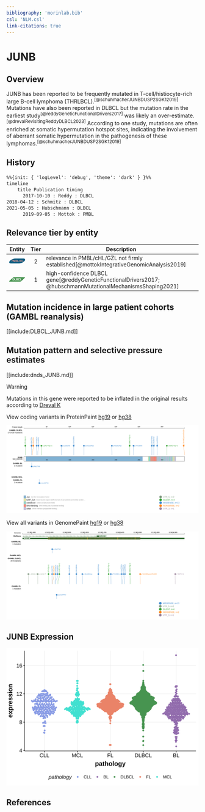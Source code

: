 ```yaml
---
bibliography: 'morinlab.bib'
csl: 'NLM.csl'
link-citations: true
---
```

# JUNB

## Overview
JUNB has been reported to be frequently mutated in T-cell/histiocyte-rich large B-cell lymphoma (THRLBCL).<sup>[@schuhmacherJUNBDUSP2SGK12019]</sup> Mutations have also been reported in DLBCL but the mutation rate in the earliest study<sup>[@reddyGeneticFunctionalDrivers2017]</sup> was likely an over-estimate.<sup>[@drevalRevisitingReddyDLBCL2023]</sup> According to one study, mutations are often enriched at somatic hypermutation hotspot sites, indicating the involvement of aberrant somatic hypermutation in the pathogenesis of these lymphomas.<sup>[@schuhmacherJUNBDUSP2SGK12019]</sup>

## History
```mermaid
%%{init: { 'logLevel': 'debug', 'theme': 'dark' } }%%
timeline
    title Publication timing
      2017-10-10 : Reddy : DLBCL
2018-04-12 : Schmitz : DLBCL
2021-05-05 : Hubschmann : DLBCL
      2019-09-05 : Mottok : PMBL
```

## Relevance tier by entity

|Entity|Tier|Description               |
|:------:|:----:|--------------------------|
|![PMBL](images/icons/PMBL_tier2.png)|2|relevance in PMBL/cHL/GZL not firmly established[@mottokIntegrativeGenomicAnalysis2019]|
|![DLBCL](images/icons/DLBCL_tier1.png) |1   |high-confidence DLBCL gene[@reddyGeneticFunctionalDrivers2017; @hubschmannMutationalMechanismsShaping2021]|

## Mutation incidence in large patient cohorts (GAMBL reanalysis)

[[include:DLBCL_JUNB.md]]


## Mutation pattern and selective pressure estimates

[[include:dnds_JUNB.md]]

> [!WARNING]
> Mutations in this gene were reported to be inflated in the original results according to [Dreval K](https://www.biorxiv.org/content/10.1101/2023.11.21.567983v1)


View coding variants in ProteinPaint [hg19](https://morinlab.github.io/LLMPP/GAMBL/JUNB_protein.html)  or [hg38](https://morinlab.github.io/LLMPP/GAMBL/JUNB_protein_hg38.html)

![](images/proteinpaint/JUNB_NM_002229.svg)

View all variants in GenomePaint [hg19](https://morinlab.github.io/LLMPP/GAMBL/JUNB.html)  or [hg38](https://morinlab.github.io/LLMPP/GAMBL/JUNB_hg38.html)

![](images/proteinpaint/JUNB.svg)

## JUNB Expression
![](images/gene_expression/JUNB_by_pathology.svg)
<!-- ORIGIN: reddyGeneticFunctionalDrivers2017 -->
<!-- DLBCL: reddyGeneticFunctionalDrivers2017 -->
<!-- PMBL: mottokIntegrativeGenomicAnalysis2019b -->


## References

